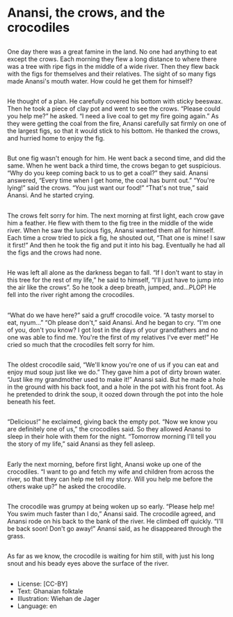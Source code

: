 # Anansi, the crows, and the crocodiles

##
One day there was a great famine
in the land. No one had anything to
eat except the crows.
Each morning they flew a long
distance to where there was a tree
with ripe figs in the middle of a wide
river. Then they flew back with the
figs for themselves and their
relatives.
The sight of so many figs made
Anansi's mouth water. How could he
get them for himself?

##
He thought of a plan.
He carefully covered his bottom
with sticky beeswax. Then he took a
piece of clay pot and went to see
the crows.
“Please could you help me?” he
asked. “I need a live coal to get my
fire going again.”
As they were getting the coal from
the fire, Anansi carefully sat firmly
on one of the largest figs, so that it
would stick to his bottom. He
thanked the crows, and hurried
home to enjoy the fig.

##
But one fig wasn't enough for him.
He went back a second time, and
did the same. When he went back a
third time, the crows began to get
suspicious.
“Why do you keep coming back to
us to get a coal?” they said. Anansi
answered, “Every time when I get
home, the coal has burnt out.”
“You're lying!” said the crows. “You
just want our food!”
“That's not true,” said Anansi.
And he started crying.

##
The crows felt sorry for him. The
next morning at first light, each
crow gave him a feather. He flew
with them to the fig tree in the
middle of the wide river. When he
saw the luscious figs, Anansi
wanted them all for himself.
Each time a crow tried to pick a fig,
he shouted out, “That one is mine! I
saw it first!” And then he took the
fig and put it into his bag.
Eventually he had all the figs and
the crows had none.

##
He was left all alone as the
darkness began to fall.
“If I don't want to stay in this tree
for the rest of my life,” he said to
himself, “I'll just have to jump into
the air like the crows”.
So he took a deep breath, jumped,
and…PLOP!
He fell into the river right among
the crocodiles.

##
“What do we have here?” said a
gruff crocodile voice. “A tasty
morsel to eat, nyum…”
“Oh please don't,” said Anansi. And
he began to cry. “I'm one of you,
don't you know? I got lost in the
days of your grandfathers and no
one was able to find me. You're the
first of my relatives I've ever met!”
He cried so much that the
crocodiles felt sorry for him.

##
The oldest crocodile said, “We'll
know you're one of us if you can eat
and enjoy mud soup just like we
do.”
They gave him a pot of dirty brown
water. “Just like my grandmother
used to make it!” Anansi said.
But he made a hole in the ground
with his back foot, and a hole in the
pot with his front foot. As he
pretended to drink the soup, it
oozed down through the pot into
the hole beneath his feet.

##
“Delicious!” he exclaimed, giving
back the empty pot.
“Now we know you are definitely
one of us,” the crocodiles said.
So they allowed Anansi to sleep in
their hole with them for the night.
“Tomorrow morning I'll tell you the
story of my life,” said Anansi as
they fell asleep.

##
Early the next morning, before first
light, Anansi woke up one of the
crocodiles.
“I want to go and fetch my wife and
children from across the river, so
that they can help me tell my story.
Will you help me before the others
wake up?” he asked the crocodile.

##
The crocodile was grumpy at being
woken up so early.
“Please help me! You swim much
faster than I do,” Anansi said.
The crocodile agreed, and Anansi
rode on his back to the bank of the
river.
He climbed off quickly. “I'll be back
soon! Don't go away!” Anansi said,
as he disappeared through the
grass.

##
As far as we know, the crocodile is
waiting for him still, with just his
long snout and his beady eyes
above the surface of the river.

##
* License: [CC-BY]
* Text: Ghanaian folktale
* Illustration: Wiehan de Jager
* Language: en
